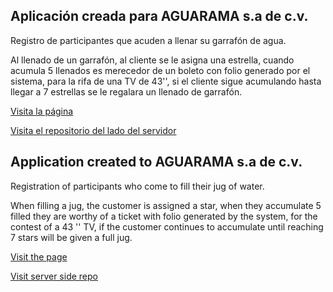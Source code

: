 ## Aplicación creada para AGUARAMA s.a de c.v.

Registro de participantes que acuden a llenar su garrafón de agua.

Al llenado de un garrafón, al cliente se le asigna una estrella, cuando acumula 5 llenados es merecedor de un boleto con folio generado por el sistema, para la rifa de una TV de 43'', si el cliente sigue acumulando hasta llegar a 7 estrellas se le regalara un llenado de garrafón.

[Visita la página](https://aguarama.netlify.app)

[Visita el repositorio del lado del servidor](https://github.com/adanlazcano/aguarama-star-counter-server)

## Application created to AGUARAMA s.a de c.v.

Registration of participants who come to fill their jug of water.

When filling a jug, the customer is assigned a star, when they accumulate 5 filled they are worthy of a ticket with folio generated by the system, for the contest of a 43 '' TV, if the customer continues to accumulate until reaching 7 stars will be given a full jug.

[Visit the page](https://aguarama.netlify.app)

[Visit server side repo](https://github.com/adanlazcano/aguarama-star-counter-server)


